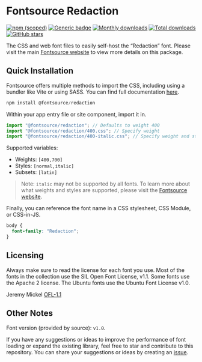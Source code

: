 # Fontsource Redaction

[![npm (scoped)](https://img.shields.io/npm/v/@fontsource/redaction?color=brightgreen)](https://www.npmjs.com/package/@fontsource/redaction) [![Generic badge](https://img.shields.io/badge/fontsource-passing-brightgreen)](https://github.com/fontsource/fontsource) [![Monthly downloads](https://badgen.net/npm/dm/@fontsource/redaction)](https://github.com/fontsource/fontsource) [![Total downloads](https://badgen.net/npm/dt/@fontsource/redaction)](https://github.com/fontsource/fontsource) [![GitHub stars](https://img.shields.io/github/stars/fontsource/fontsource.svg?style=social&label=Star)](https://github.com/fontsource/fontsource/stargazers)

The CSS and web font files to easily self-host the “Redaction” font. Please visit the main [Fontsource website](https://fontsource.org/fonts/redaction) to view more details on this package.

## Quick Installation

Fontsource offers multiple methods to import the CSS, including using a bundler like Vite or using SASS. You can find full documentation [here](https://fontsource.org/docs/getting-started/introduction).

```javascript
npm install @fontsource/redaction
```

Within your app entry file or site component, import it in.

```javascript
import "@fontsource/redaction"; // Defaults to weight 400
import "@fontsource/redaction/400.css"; // Specify weight
import "@fontsource/redaction/400-italic.css"; // Specify weight and style
```

Supported variables:
- Weights: `[400,700]`
- Styles: `[normal,italic]`
- Subsets: `[latin]`

> Note: `italic` may not be supported by all fonts. To learn more about what weights and styles are supported, please visit the [Fontsource website](https://fontsource.org/fonts/redaction).

Finally, you can reference the font name in a CSS stylesheet, CSS Module, or CSS-in-JS.

```css
body {
  font-family: "Redaction";
}
```

## Licensing
Always make sure to read the license for each font you use. Most of the fonts in the collection use the SIL Open Font License, v1.1. Some fonts use the Apache 2 license. The Ubuntu fonts use the Ubuntu Font License v1.0.

Jeremy Mickel
[OFL-1.1](https://www.redaction.us/)

## Other Notes
Font version (provided by source): `v1.0`.

If you have any suggestions or ideas to improve the performance of font loading or expand the existing library, feel free to star and contribute to this repository. You can share your suggestions or ideas by creating an [issue](https://github.com/fontsource/fontsource/issues).